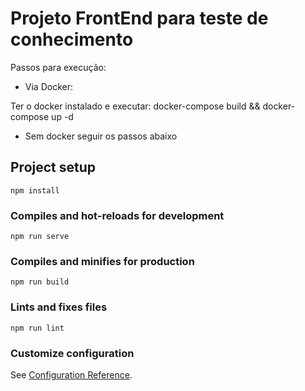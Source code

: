 # Projeto FrontEnd para teste de conhecimento

Passos para execução: 

- Via Docker:

Ter o docker instalado e executar: docker-compose build && docker-compose up -d

- Sem docker seguir os passos abaixo

## Project setup
```
npm install
```

### Compiles and hot-reloads for development
```
npm run serve
```

### Compiles and minifies for production
```
npm run build
```

### Lints and fixes files
```
npm run lint
```

### Customize configuration
See [Configuration Reference](https://cli.vuejs.org/config/).
